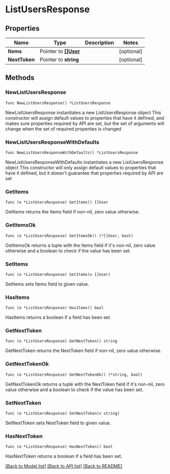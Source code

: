 # ListUsersResponse

## Properties

Name | Type | Description | Notes
------------ | ------------- | ------------- | -------------
**Items** | Pointer to [**[]User**](User.md) |  | [optional] 
**NextToken** | Pointer to **string** |  | [optional] 

## Methods

### NewListUsersResponse

`func NewListUsersResponse() *ListUsersResponse`

NewListUsersResponse instantiates a new ListUsersResponse object
This constructor will assign default values to properties that have it defined,
and makes sure properties required by API are set, but the set of arguments
will change when the set of required properties is changed

### NewListUsersResponseWithDefaults

`func NewListUsersResponseWithDefaults() *ListUsersResponse`

NewListUsersResponseWithDefaults instantiates a new ListUsersResponse object
This constructor will only assign default values to properties that have it defined,
but it doesn't guarantee that properties required by API are set

### GetItems

`func (o *ListUsersResponse) GetItems() []User`

GetItems returns the Items field if non-nil, zero value otherwise.

### GetItemsOk

`func (o *ListUsersResponse) GetItemsOk() (*[]User, bool)`

GetItemsOk returns a tuple with the Items field if it's non-nil, zero value otherwise
and a boolean to check if the value has been set.

### SetItems

`func (o *ListUsersResponse) SetItems(v []User)`

SetItems sets Items field to given value.

### HasItems

`func (o *ListUsersResponse) HasItems() bool`

HasItems returns a boolean if a field has been set.

### GetNextToken

`func (o *ListUsersResponse) GetNextToken() string`

GetNextToken returns the NextToken field if non-nil, zero value otherwise.

### GetNextTokenOk

`func (o *ListUsersResponse) GetNextTokenOk() (*string, bool)`

GetNextTokenOk returns a tuple with the NextToken field if it's non-nil, zero value otherwise
and a boolean to check if the value has been set.

### SetNextToken

`func (o *ListUsersResponse) SetNextToken(v string)`

SetNextToken sets NextToken field to given value.

### HasNextToken

`func (o *ListUsersResponse) HasNextToken() bool`

HasNextToken returns a boolean if a field has been set.


[[Back to Model list]](../README.md#documentation-for-models) [[Back to API list]](../README.md#documentation-for-api-endpoints) [[Back to README]](../README.md)


